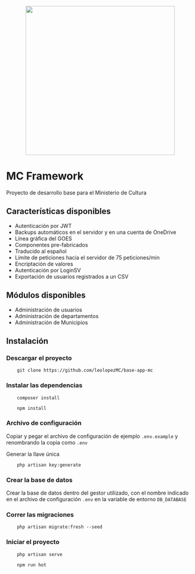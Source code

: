 <p align="center"><a href="https://laravel.com" target="_blank"><img src="https://www.cultura.gob.sv/wp-content/uploads/2021/06/MinisterioCultura.png" width="400"></a></p>

# MC Framework

Proyecto de desarrollo base para el Ministerio de Cultura

## Características disponibles

-   Autenticación por JWT
-   Backups automáticos en el servidor y en una cuenta de OneDrive
-   Línea gráfica del GOES
-   Componentes pre-fabricados
-   Traducido al español
-   Límite de peticiones hacia el servidor de 75 peticiones/min
-   Encriptación de valores
-   Autenticación por LoginSV
-   Exportación de usuarios registrados a un CSV

## Módulos disponibles

-   Administración de usuarios
-   Administración de departamentos
-   Administración de Municipios

## Instalación

### Descargar el proyecto

        git clone https://github.com/leolopezMC/base-app-mc

### Instalar las dependencias

        composer install

        npm install

### Archivo de configuración

Copiar y pegar el archivo de configuración de ejemplo `.env.example` y renombrando la copia como `.env`

Generar la llave única

        php artisan key:generate

### Crear la base de datos

Crear la base de datos dentro del gestor utilizado, con el nombre indicado en el archivo de configuración `.env` en la variable de entorno `DB_DATABASE`

### Correr las migraciones

        php artisan migrate:fresh --seed

### Iniciar el proyecto

        php artisan serve

        npm run hot
